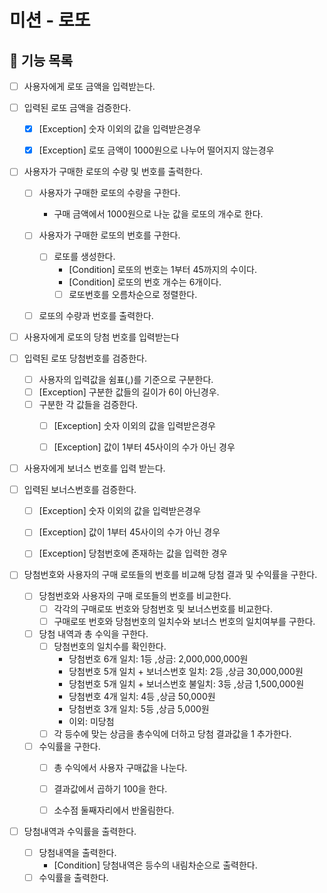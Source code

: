 # 미션 - 로또

## 🚀 기능 목록

- [ ] 사용자에게 로또 금액을 입력받는다.


- [ ] 입력된 로또 금액을 검증한다.
    - [x] [Exception] 숫자 이외의 값을 입력받은경우
    - [x] [Exception] 로또 금액이 1000원으로 나누어 떨어지지 않는경우


- [ ] 사용자가 구매한 로또의 수량 및 번호를 출력한다.
    - [ ] 사용자가 구매한 로또의 수량을 구한다.
        - 구매 금액에서 1000원으로 나눈 값을 로또의 개수로 한다.
    - [ ] 사용자가 구매한 로또의 번호를 구한다.
        - [ ] 로또를 생성한다.
            - [Condition] 로또의 번호는 1부터 45까지의 수이다.
            - [Condition] 로또의 번호 개수는 6개이다.
            - [ ] 로또번호를 오름차순으로 정렬한다.
    - [ ] 로또의 수량과 번호를 출력한다.


- [ ] 사용자에게 로또의 당첨 번호를 입력받는다
- [ ] 입력된 로또 당첨번호를 검증한다.
    - [ ] 사용자의 입력값을 쉼표(,)를 기준으로 구분한다.
    - [ ] [Exception] 구분한 값들의 길이가 6이 아닌경우.
    - [ ] 구분한 각 값들을 검증한다.
        - [ ] [Exception] 숫자 이외의 값을 입력받은경우
        - [ ] [Exception] 값이 1부터 45사이의 수가 아닌 경우


- [ ] 사용자에게 보너스 번호를 입력 받는다.


- [ ] 입력된 보너스번호를 검증한다.
    - [ ] [Exception] 숫자 이외의 값을 입력받은경우
    - [ ] [Exception] 값이 1부터 45사이의 수가 아닌 경우
    - [ ] [Exception] 당첨번호에 존재하는 값을 입력한 경우


- [ ] 당첨번호와 사용자의 구매 로또들의 번호를 비교해 당첨 결과 및 수익률을 구한다.
    - [ ] 당첨번호와 사용자의 구매 로또들의 번호를 비교한다.
        - [ ] 각각의 구매로또 번호와 당첨번호 및 보너스번호를 비교한다.
        - [ ] 구매로또 번호와 당첨번호의 일치수와 보너스 번호의 일치여부를 구한다.

    - [ ] 당첨 내역과 총 수익을 구한다.
        - [ ] 당첨번호의 일치수를 확인한다.
            - 당첨번호 6개 일치: 1등 ,상금: 2,000,000,000원
            - 당첨번호 5개 일치 + 보너스번호 일치: 2등 ,상금 30,000,000원
            - 당첨번호 5개 일치 + 보너스번호 불일치: 3등 ,상금 1,500,000원
            - 당첨번호 4개 일치: 4등 ,상금 50,000원
            - 당첨번호 3개 일치: 5등 ,상금 5,000원
            - 이외: 미당첨
        - [ ] 각 등수에 맞는 상금을 총수익에 더하고 당첨 결과값을 1 추가한다.

    - [ ] 수익률을 구한다.
        - [ ] 총 수익에서 사용자 구매값을 나눈다.
        - [ ] 결과값에서 곱하기 100을 한다.
        - [ ] 소수점 둘째자리에서 반올림한다.


- [ ] 당첨내역과 수익률을 출력한다.
    - [ ] 당첨내역을 출력한다.
        - [Condition] 당첨내역은 등수의 내림차순으로 출력한다.
    - [ ] 수익률을 출력한다.